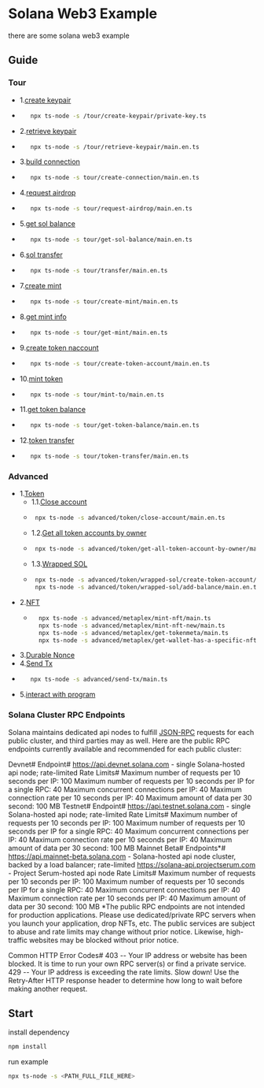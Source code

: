 # Solana Web3 Example

there are some solana web3 example

## Guide

### Tour

*  1.[create keypair](/tree/main/tour/create-keypair/main.en.ts)
 * ```bash
      npx ts-node -s /tour/create-keypair/private-key.ts
   ```
*  2.[retrieve keypair](/tree/main/tour/retrieve-keypair/main.en.ts)
 * ```bash
      npx ts-node -s /tour/retrieve-keypair/main.en.ts
   ```
*  3.[build connection](/tree/main/tour/create-connection/main.en.ts)
 * ```bash
      npx ts-node -s tour/create-connection/main.en.ts
   ```
*  4.[request airdrop](/tree/main/tour/request-airdrop/main.en.ts)
 * ```bash
      npx ts-node -s tour/request-airdrop/main.en.ts
   ```
*  5.[get sol balance](/tree/main/tour/get-sol-balance/main.en.ts)
 * ```bash
      npx ts-node -s tour/get-sol-balance/main.en.ts
   ```
*  6.[sol transfer](/tree/main/tour/transfer/main.en.ts)
 * ```bash
      npx ts-node -s tour/transfer/main.en.ts
   ```
*  7.[create mint](/tree/main/tour/create-mint/main.en.ts)
 * ```bash
      npx ts-node -s tour/create-mint/main.en.ts
   ```
*  8.[get mint info](/tree/main/tour/get-mint/main.en.ts)
 * ```bash
      npx ts-node -s tour/get-mint/main.en.ts
   ```
*  9.[create token naccount](/tree/main/tour/create-token-account/main.en.ts)
 * ```bash
      npx ts-node -s tour/create-token-account/main.en.ts
   ```
* 10.[mint token](/tree/main/tour/mint-to/main.en.ts)
 * ```bash
      npx ts-node -s tour/mint-to/main.en.ts
   ```
* 11.[get token balance](/tree/main/tour/get-token-balance/main.en.ts)
 * ```bash
      npx ts-node -s tour/get-token-balance/main.en.ts
   ```
* 12.[token transfer](/tree/main/tour/token-transfer/main.en.ts)
 * ```bash
      npx ts-node -s tour/token-transfer/main.en.ts
   ```

### Advanced

* 1.[Token](/tree/main/advanced/token/README.en.md)
  * 1.1.[Close account](/tree/main/advanced/token/close-account/main.en.ts)
   * ```bash
      npx ts-node -s advanced/token/close-account/main.en.ts
     ```
  * 1.2.[Get all token accounts by owner](/tree/main/advanced/token/get-all-token-account-by-owner/main.en.ts)
   * ```bash
      npx ts-node -s advanced/token/get-all-token-account-by-owner/main.en.ts
     ```
  * 1.3.[Wrapped SOL](/tree/main/advanced/token/wrapped-sol)
   * ```bash
      npx ts-node -s advanced/token/wrapped-sol/create-token-account/main.en.ts
      npx ts-node -s advanced/token/wrapped-sol/add-balance/main.en.ts
     ```
* 2.[NFT](/tree/main/advanced/metaplex)
  * ```bash
      npx ts-node -s advanced/metaplex/mint-nft/main.ts
      npx ts-node -s advanced/metaplex/mint-nft-new/main.ts
      npx ts-node -s advanced/metaplex/get-tokenmeta/main.ts
      npx ts-node -s advanced/metaplex/get-wallet-has-a-specific-nft/main.ts
    ```
* 3.[Durable Nonce](/tree/main/advanced/durable-nonce/README.en.md)
* 4.[Send Tx](/tree/main/advanced/send-tx/main.ts)
 * ```bash
      npx ts-node -s advanced/send-tx/main.ts
   ```
* 5.[interact with program](/tree/main/advanced/interact-with-program)

### Solana Cluster RPC Endpoints
Solana maintains dedicated api nodes to fulfill [JSON-RPC](https://docs.solana.com/developing/clients/jsonrpc-api) requests for each public cluster, and third parties may as well. Here are the public RPC endpoints currently available and recommended for each public cluster:

Devnet#
Endpoint#
https://api.devnet.solana.com - single Solana-hosted api node; rate-limited
Rate Limits#
Maximum number of requests per 10 seconds per IP: 100
Maximum number of requests per 10 seconds per IP for a single RPC: 40
Maximum concurrent connections per IP: 40
Maximum connection rate per 10 seconds per IP: 40
Maximum amount of data per 30 second: 100 MB
Testnet#
Endpoint#
https://api.testnet.solana.com - single Solana-hosted api node; rate-limited
Rate Limits#
Maximum number of requests per 10 seconds per IP: 100
Maximum number of requests per 10 seconds per IP for a single RPC: 40
Maximum concurrent connections per IP: 40
Maximum connection rate per 10 seconds per IP: 40
Maximum amount of data per 30 second: 100 MB
Mainnet Beta#
Endpoints*#
https://api.mainnet-beta.solana.com - Solana-hosted api node cluster, backed by a load balancer; rate-limited
https://solana-api.projectserum.com - Project Serum-hosted api node
Rate Limits#
Maximum number of requests per 10 seconds per IP: 100
Maximum number of requests per 10 seconds per IP for a single RPC: 40
Maximum concurrent connections per IP: 40
Maximum connection rate per 10 seconds per IP: 40
Maximum amount of data per 30 second: 100 MB
*The public RPC endpoints are not intended for production applications. Please use dedicated/private RPC servers when you launch your application, drop NFTs, etc. The public services are subject to abuse and rate limits may change without prior notice. Likewise, high-traffic websites may be blocked without prior notice.

Common HTTP Error Codes#
403 -- Your IP address or website has been blocked. It is time to run your own RPC server(s) or find a private service.
429 -- Your IP address is exceeding the rate limits. Slow down! Use the Retry-After HTTP response header to determine how long to wait before making another request.

## Start

install dependency

```bash
npm install
```

run example

```bash
npx ts-node -s <PATH_FULL_FILE_HERE>
```

